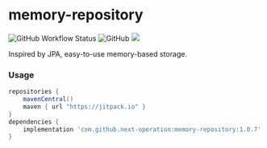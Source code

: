 # memory-repository

![GitHub Workflow Status](https://img.shields.io/github/workflow/status/next-operation/memory-repository/Validate%20Gradle%20Wrapper)
![GitHub](https://img.shields.io/github/license/next-operation/memory-repository)
[![](https://jitpack.io/v/next-operation/memory-repository.svg)](https://jitpack.io/#next-operation/memory-repository)

Inspired by JPA, easy-to-use memory-based storage.

### Usage

```groovy
repositories {
    mavenCentral()
    maven { url "https://jitpack.io" }
}
dependencies {
    implementation 'com.github.next-operation:memory-repository:1.0.7'
}
```
